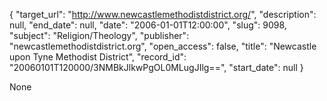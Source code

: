 {
  "target_url": "http://www.newcastlemethodistdistrict.org/", 
  "description": null, 
  "end_date": null, 
  "date": "2006-01-01T12:00:00", 
  "slug": 9098, 
  "subject": "Religion/Theology", 
  "publisher": "newcastlemethodistdistrict.org", 
  "open_access": false, 
  "title": "Newcastle upon Tyne Methodist District", 
  "record_id": "20060101T120000/3NMBkJlkwPgOL0MLugJIlg==", 
  "start_date": null
}

None